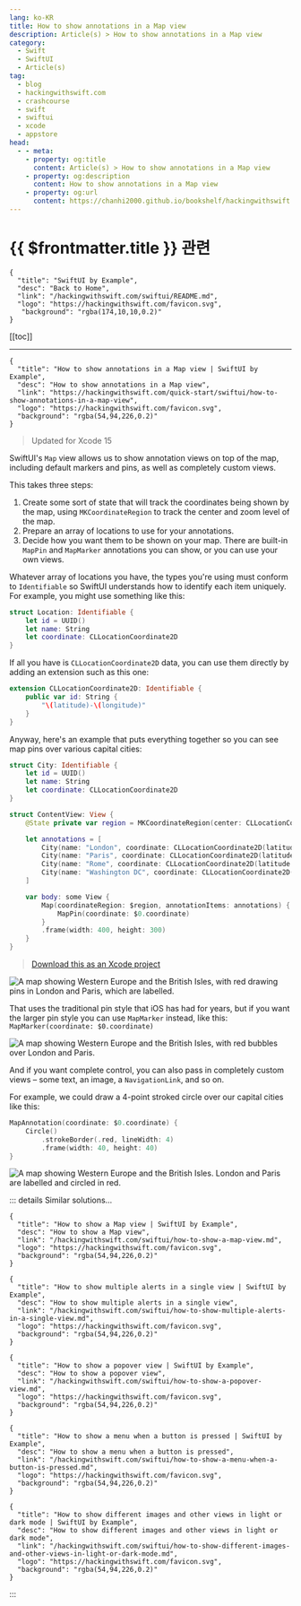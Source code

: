 ```yaml
---
lang: ko-KR
title: How to show annotations in a Map view
description: Article(s) > How to show annotations in a Map view
category:
  - Swift
  - SwiftUI
  - Article(s)
tag: 
  - blog
  - hackingwithswift.com
  - crashcourse
  - swift
  - swiftui
  - xcode
  - appstore
head:
  - - meta:
    - property: og:title
      content: Article(s) > How to show annotations in a Map view
    - property: og:description
      content: How to show annotations in a Map view
    - property: og:url
      content: https://chanhi2000.github.io/bookshelf/hackingwithswift.com/swiftui/how-to-show-annotations-in-a-map-view.html
---
```


# {{ $frontmatter.title }} 관련

```component VPCard
{
  "title": "SwiftUI by Example",
  "desc": "Back to Home",
  "link": "/hackingwithswift.com/swiftui/README.md",
  "logo": "https://hackingwithswift.com/favicon.svg",
   "background": "rgba(174,10,10,0.2)"
}
```

[[toc]]

---

```component VPCard
{
  "title": "How to show annotations in a Map view | SwiftUI by Example",
  "desc": "How to show annotations in a Map view",
  "link": "https://hackingwithswift.com/quick-start/swiftui/how-to-show-annotations-in-a-map-view",
  "logo": "https://hackingwithswift.com/favicon.svg",
  "background": "rgba(54,94,226,0.2)"
}
```

> Updated for Xcode 15

SwiftUI's `Map` view allows us to show annotation views on top of the map, including default markers and pins, as well as completely custom views.

This takes three steps:

1. Create some sort of state that will track the coordinates being shown by the map, using `MKCoordinateRegion` to track the center and zoom level of the map.
2. Prepare an array of locations to use for your annotations.
3. Decide how you want them to be shown on your map. There are built-in `MapPin` and `MapMarker` annotations you can show, or you can use your own views.

Whatever array of locations you have, the types you're using must conform to `Identifiable` so SwiftUI understands how to identify each item uniquely. For example, you might use something like this:

```swift
struct Location: Identifiable {
    let id = UUID()
    let name: String
    let coordinate: CLLocationCoordinate2D
}
```

If all you have is `CLLocationCoordinate2D` data, you can use them directly by adding an extension such as this one:

```swift
extension CLLocationCoordinate2D: Identifiable {
    public var id: String {
        "\(latitude)-\(longitude)"
    }
}
```

Anyway, here's an example that puts everything together so you can see map pins over various capital cities:

```swift
struct City: Identifiable {
    let id = UUID()
    let name: String
    let coordinate: CLLocationCoordinate2D
}

struct ContentView: View {
    @State private var region = MKCoordinateRegion(center: CLLocationCoordinate2D(latitude: 51.507222, longitude: -0.1275), span: MKCoordinateSpan(latitudeDelta: 10, longitudeDelta: 10))

    let annotations = [
        City(name: "London", coordinate: CLLocationCoordinate2D(latitude: 51.507222, longitude: -0.1275)),
        City(name: "Paris", coordinate: CLLocationCoordinate2D(latitude: 48.8567, longitude: 2.3508)),
        City(name: "Rome", coordinate: CLLocationCoordinate2D(latitude: 41.9, longitude: 12.5)),
        City(name: "Washington DC", coordinate: CLLocationCoordinate2D(latitude: 38.895111, longitude: -77.036667))
    ]

    var body: some View {
        Map(coordinateRegion: $region, annotationItems: annotations) {
            MapPin(coordinate: $0.coordinate)
        }
        .frame(width: 400, height: 300)
    }
}
```

> [<FontIcon icon="fas fa-file-zipper"/>Download this as an Xcode project](https://hackingwithswift.com/files/projects/swiftui/how-to-show-annotations-in-a-map-view-1.zip)

![A map showing Western Europe and the British Isles, with red drawing pins in London and Paris, which are labelled.](https://hackingwithswift.com/img/books/quick-start/swiftui/how-to-show-annotations-in-a-map-view-1~dark.png)

That uses the traditional pin style that iOS has had for years, but if you want the larger pin style you can use `MapMarker` instead, like this: `MapMarker(coordinate: $0.coordinate)`

![A map showing Western Europe and the British Isles, with red bubbles over London and Paris.](https://hackingwithswift.com/img/books/quick-start/swiftui/how-to-show-annotations-in-a-map-view-2~dark.png)

And if you want complete control, you can also pass in completely custom views – some text, an image, a `NavigationLink`, and so on.

For example, we could draw a 4-point stroked circle over our capital cities like this:

```swift
MapAnnotation(coordinate: $0.coordinate) {
    Circle()
        .strokeBorder(.red, lineWidth: 4)
        .frame(width: 40, height: 40)
}
```

![A map showing Western Europe and the British Isles. London and Paris are labelled and circled in red.](https://hackingwithswift.com/img/books/quick-start/swiftui/how-to-show-annotations-in-a-map-view-3~dark.png)

::: details Similar solutions…

```component VPCard
{
  "title": "How to show a Map view | SwiftUI by Example",
  "desc": "How to show a Map view",
  "link": "/hackingwithswift.com/swiftui/how-to-show-a-map-view.md",
  "logo": "https://hackingwithswift.com/favicon.svg",
  "background": "rgba(54,94,226,0.2)"
}
```

```component VPCard
{
  "title": "How to show multiple alerts in a single view | SwiftUI by Example",
  "desc": "How to show multiple alerts in a single view",
  "link": "/hackingwithswift.com/swiftui/how-to-show-multiple-alerts-in-a-single-view.md",
  "logo": "https://hackingwithswift.com/favicon.svg",
  "background": "rgba(54,94,226,0.2)"
}
```

```component VPCard
{
  "title": "How to show a popover view | SwiftUI by Example",
  "desc": "How to show a popover view",
  "link": "/hackingwithswift.com/swiftui/how-to-show-a-popover-view.md",
  "logo": "https://hackingwithswift.com/favicon.svg",
  "background": "rgba(54,94,226,0.2)"
}
```

```component VPCard
{
  "title": "How to show a menu when a button is pressed | SwiftUI by Example",
  "desc": "How to show a menu when a button is pressed",
  "link": "/hackingwithswift.com/swiftui/how-to-show-a-menu-when-a-button-is-pressed.md",
  "logo": "https://hackingwithswift.com/favicon.svg",
  "background": "rgba(54,94,226,0.2)"
}
```

```component VPCard
{
  "title": "How to show different images and other views in light or dark mode | SwiftUI by Example",
  "desc": "How to show different images and other views in light or dark mode",
  "link": "/hackingwithswift.com/swiftui/how-to-show-different-images-and-other-views-in-light-or-dark-mode.md",
  "logo": "https://hackingwithswift.com/favicon.svg",
  "background": "rgba(54,94,226,0.2)"
}
```

:::

